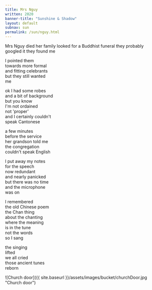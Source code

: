 ```yaml
---
title: Mrs Nguy
written: 2020
banner-title: "Sunshine & Shadow" 
layout: default
subnav: sun
permalink: /sun/nguy.html
---
```


<div class="poem">
Mrs Nguy died  
her family looked  
for a Buddhist funeral  
they probably googled it  
they found me  


I pointed them  
towards more formal  
and fitting celebrants  
but they still wanted  
me  


ok I had some robes  
and a bit of background  
but you know  
I'm not ordained  
not 'proper'  
and I certainly couldn't  
speak Cantonese  


a few minutes  
before the service  
her grandson told me  
the congregation  
couldn't speak English  


I put away my notes  
for the speech  
now redundant  
and nearly panicked  
but there was no time  
and the microphone  
was on  


I remembered  
the old Chinese poem  
the Chan thing  
about the chanting  
where the meaning  
is in the tune  
not the words  
so I sang  


the singing  
lifted  
we all cried  
those ancient tunes  
reborn
</div>

![Church door]({{ site.baseurl }}/assets/images/bucket/churchDoor.jpg "Church door") 
